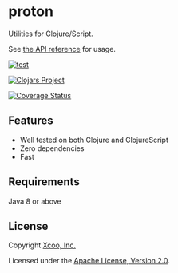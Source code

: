 # proton

Utilities for Clojure/Script.

See [the API reference](https://xcoo.github.io/proton/api/) for usage.

[![test](https://github.com/xcoo/proton/actions/workflows/test.yml/badge.svg)](https://github.com/xcoo/proton/actions/workflows/test.yml)

[![Clojars Project](https://img.shields.io/clojars/v/proton.svg)](https://clojars.org/proton)

[![Coverage Status](https://codecov.io/gh/xcoo/proton/branch/master/graph/badge.svg)](https://codecov.io/gh/xcoo/proton)

## Features

- Well tested on both Clojure and ClojureScript
- Zero dependencies
- Fast

## Requirements

Java 8 or above

## License

Copyright [Xcoo, Inc.][xcoo]

Licensed under the [Apache License, Version 2.0][apache-license-2.0].

[xcoo]: https://xcoo.jp/
[apache-license-2.0]: http://www.apache.org/licenses/LICENSE-2.0.html
